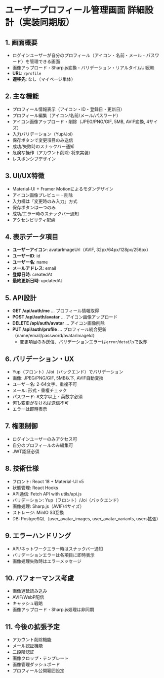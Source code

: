 # ユーザープロフィール管理画面 詳細設計（実装同期版）

## 1. 画面概要
- ログインユーザーが自分のプロフィール（アイコン・名前・メール・パスワード）を管理できる画面
- 画像アップロード・Sharp.js変換・バリデーション・リアルタイムUI反映
- **URL**: `/profile`
- **遷移先**: なし（マイページ単体）

## 2. 主な機能
- プロフィール情報表示（アイコン・ID・登録日・更新日）
- プロフィール編集（アイコン/名前/メール/パスワード）
- アイコン画像アップロード・削除（JPEG/PNG/GIF, 5MB, AVIF変換, 4サイズ）
- 入力バリデーション（Yup/Joi）
- 保存ボタンで変更項目のみ送信
- 成功/失敗時のスナックバー通知
- 危険な操作（アカウント削除: 将来実装）
- レスポンシブデザイン

## 3. UI/UX特徴
- Material-UI + Framer Motionによるモダンデザイン
- アイコン画像プレビュー・削除
- 入力欄は「変更時のみ入力」方式
- 保存ボタンは一つのみ
- 成功/エラー時のスナックバー通知
- アクセシビリティ配慮

## 4. 表示データ項目
- **ユーザーアイコン**: avatarImageUrl（AVIF, 32px/64px/128px/256px）
- **ユーザーID**: id
- **ユーザー名**: name
- **メールアドレス**: email
- **登録日時**: createdAt
- **最終更新日時**: updatedAt

## 5. API設計
- **GET /api/auth/me** ... プロフィール情報取得
- **POST /api/auth/avatar** ... アイコン画像アップロード
- **DELETE /api/auth/avatar** ... アイコン画像削除
- **PUT /api/auth/profile** ... プロフィール統合更新（name/email/password/avatarImageId）
  - 変更項目のみ送信、バリデーションエラーは`error`/`details`で返却

## 6. バリデーション・UX
- Yup（フロント）/Joi（バックエンド）でバリデーション
- 画像: JPEG/PNG/GIF, 5MB以下, AVIF自動変換
- ユーザー名: 2-64文字、重複不可
- メール: 形式・重複チェック
- パスワード: 8文字以上・英数字必須
- 何も変更がなければ送信不可
- エラーは即時表示

## 7. 権限制御
- ログインユーザーのみアクセス可
- 自分のプロフィールのみ編集可
- JWT認証必須

## 8. 技術仕様
- フロント: React 18 + Material-UI v5
- 状態管理: React Hooks
- API通信: Fetch API with utils/api.js
- バリデーション: Yup（フロント）/Joi（バックエンド）
- 画像処理: Sharp.js（AVIF/4サイズ）
- ストレージ: MinIO S3互換
- DB: PostgreSQL（user_avatar_images, user_avatar_variants, users拡張）

## 9. エラーハンドリング
- API/ネットワークエラー時はスナックバー通知
- バリデーションエラーは各項目に即時表示
- 画像処理失敗時はエラーメッセージ

## 10. パフォーマンス考慮
- 画像遅延読み込み
- AVIF/WebP配信
- キャッシュ戦略
- 画像アップロード・Sharp.js処理は非同期

## 11. 今後の拡張予定
- アカウント削除機能
- メール認証機能
- 二段階認証
- 画像クロップ・テンプレート
- 画像管理ダッシュボード
- プロフィール公開範囲設定
